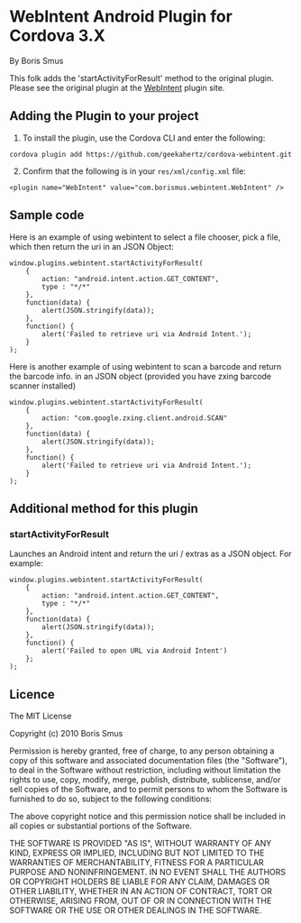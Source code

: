 # WebIntent Android Plugin for Cordova 3.X #
By Boris Smus

This folk adds the 'startActivityForResult' method to the original plugin.  Please see the original plugin at the [WebIntent](https://github.com/Initsogar/cordova-webintent) plugin site.

## Adding the Plugin to your project ##
1. To install the plugin, use the Cordova CLI and enter the following:

`cordova plugin add https://github.com/geekahertz/cordova-webintent.git`

2. Confirm that the following is in your `res/xml/config.xml` file:

`<plugin name="WebIntent" value="com.borismus.webintent.WebIntent" />`

## Sample code

Here is an example of using webintent to select a file chooser, pick a file, which then return the uri in an JSON Object:

    window.plugins.webintent.startActivityForResult(
        {
            action: "android.intent.action.GET_CONTENT",
            type : "*/*"        
        },
        function(data) {
            alert(JSON.stringify(data));
        },
        function() {
            alert('Failed to retrieve uri via Android Intent.');
        }
    );

Here is another example of using webintent to scan a barcode and return the barcode info. in an JSON object (provided you have zxing barcode scanner installed)

    window.plugins.webintent.startActivityForResult(
        {
            action: "com.google.zxing.client.android.SCAN"
        },
        function(data) {
            alert(JSON.stringify(data));
        },
        function() {
            alert('Failed to retrieve uri via Android Intent.');
        }
    );


## Additional method for this plugin ##

### startActivityForResult ###
Launches an Android intent and return the uri / extras as a JSON object. For example:

    window.plugins.webintent.startActivityForResult(
        {
            action: "android.intent.action.GET_CONTENT",
            type : "*/*"        
        },
        function(data) {
            alert(JSON.stringify(data));
        },
        function() {
            alert('Failed to open URL via Android Intent')
        };
    );

## Licence ##

The MIT License

Copyright (c) 2010 Boris Smus

Permission is hereby granted, free of charge, to any person obtaining a copy
of this software and associated documentation files (the "Software"), to deal
in the Software without restriction, including without limitation the rights
to use, copy, modify, merge, publish, distribute, sublicense, and/or sell
copies of the Software, and to permit persons to whom the Software is
furnished to do so, subject to the following conditions:

The above copyright notice and this permission notice shall be included in
all copies or substantial portions of the Software.

THE SOFTWARE IS PROVIDED "AS IS", WITHOUT WARRANTY OF ANY KIND, EXPRESS OR
IMPLIED, INCLUDING BUT NOT LIMITED TO THE WARRANTIES OF MERCHANTABILITY,
FITNESS FOR A PARTICULAR PURPOSE AND NONINFRINGEMENT. IN NO EVENT SHALL THE
AUTHORS OR COPYRIGHT HOLDERS BE LIABLE FOR ANY CLAIM, DAMAGES OR OTHER
LIABILITY, WHETHER IN AN ACTION OF CONTRACT, TORT OR OTHERWISE, ARISING FROM,
OUT OF OR IN CONNECTION WITH THE SOFTWARE OR THE USE OR OTHER DEALINGS IN
THE SOFTWARE.
